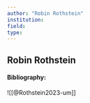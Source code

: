 ```yaml
---
author: "Robin Rothstein"
institution:
field:
type:
---
```


## Robin Rothstein
#### Bibliography:

![[@Rothstein2023-um]]